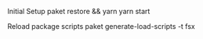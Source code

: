 Initial Setup
paket restore && 
yarn
yarn start

Reload package scripts
paket generate-load-scripts -t fsx
